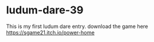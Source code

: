 # ludum-dare-39
This is my first ludum dare entry.
download the game here https://sgame21.itch.io/power-home
